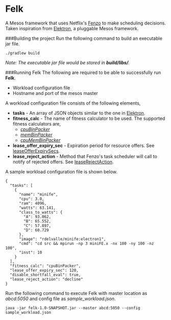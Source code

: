 # Felk

A Mesos framework that uses Netflix's [Fenzo](https://github.com/Netflix/Fenzo) to make scheduling decisions.
Taken inspiration from [Elektron](https://bitbucket.org/sunybingcloud/elektron), a pluggable Mesos framework.

###Building the project
Run the following command to build an executable jar file.
```commandline
./gradlew build
```
_Note: The executable jar file would be stored in **build/libs/**._

###Running Felk
The following are required to be able to successfully run **Felk**.
* Workload configuration file
* Hostname and port of the mesos master

A workload configuration file consists of the following elements, 

- **tasks** - An array of JSON objects similar to the one in [Elektron](https://bitbucket.org/sunybingcloud/elektron).
- **fitness_calc** - The name of fitness calculator to be used. The supported fitness calculators are,
    -  _[cpuBinPacker](https://github.com/Netflix/Fenzo/blob/master/fenzo-core/src/main/java/com/netflix/fenzo/plugins/BinPackingFitnessCalculators.java)_
    -  _[memBinPacker](https://github.com/Netflix/Fenzo/blob/master/fenzo-core/src/main/java/com/netflix/fenzo/plugins/BinPackingFitnessCalculators.java)_
    -  _[cpuMemBinPacker](https://github.com/Netflix/Fenzo/blob/master/fenzo-core/src/main/java/com/netflix/fenzo/plugins/BinPackingFitnessCalculators.java)_
- **lease_offer_expiry_sec** - Expiration period for resource offers. See [leaseOfferExpirySecs](https://github.com/Netflix/Fenzo/blob/master/fenzo-core/src/main/java/com/netflix/fenzo/TaskScheduler.java#L128).
- **lease_reject_action** - Method that Fenzo's task scheduler will call to notify of rejected offers. See [leaseRejectAction](https://github.com/Netflix/Fenzo/blob/master/fenzo-core/src/main/java/com/netflix/fenzo/TaskScheduler.java#L113).


A sample workload configuration file is shown below.
```
{
  "tasks": [
    {
      "name": "minife",
      "cpu": 3.0,
      "ram": 4096,
      "watts": 63.141,
      "class_to_watts": {
        "A": 93.062,
        "B": 65.552,
        "C": 57.897,
        "D": 60.729
      },
      "image": "rdelvalle/minife:electron1",
      "cmd": "cd src && mpirun -np 3 miniFE.x -nx 100 -ny 100 -nz 100",
      "inst": 10
    }
  ],
  "fitness_calc": "cpuBinPacker",
  "lease_offer_expiry_sec": 120,
  "disable_shortfall_eval": true,
  "lease_reject_action": "decline"
}
```

Run the following command to execute Felk with master location as _abcd:5050_ and config file as _sample_workload.json_.
```commandline
java -jar felk-1.0-SNAPSHOT.jar --master abcd:5050 --config sample_workload.json
```


